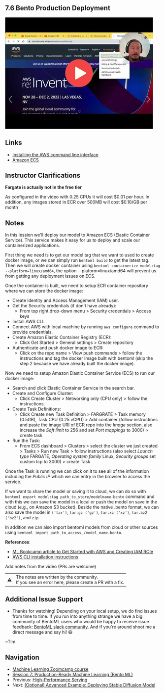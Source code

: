 
## 7.6 Bento Production Deployment

<a href="https://www.youtube.com/watch?v=aF-TfJXQX-w&list=PL3MmuxUbc_hIhxl5Ji8t4O6lPAOpHaCLR"><img src="images/thumbnail-7-06.jpg"></a>
 
## Links
* [Installing the AWS command line interface](https://docs.aws.amazon.com/cli/latest/userguide/getting-started-install.html)
* [Amazon ECS](https://aws.amazon.com/ecs/)

## Instructor Clarifications
**Fargate is actually not in the free tier**

As configured in the video with 0.25 CPUs it will cost $0.01 per hour.
In addition, any images stored in ECR over 500MB will cost $0.10/GB per month 


## Notes

In this lession we'll deploy our model to Amazon ECS (Elastic Container Service). This service makes it easy for us to deploy and scale our containerized applications.

First thing we need is to get our model tag that we want to used to create docker image, or we can simply run `bentoml build` to get the latest tag. Then we will create docker container using `bentoml containerize model:tag --platform=linux/amd64`, the option --plaform=linux/amd64 will prevent us from getting any deployment issues on ECS.

Once the container is built, we need to setup ECR container repository where we can store the docker image:

- Create Identity and Access Management (IAM) user.
- Get the Security credentials (if don't have already):
  - From top right drop-down menu > Security credentials > Access keys
- Install AWS CLI.
- Connect AWS with local machine by running `aws configure` command to provide credentials.
- Create Amazon Elastic Container Registry (ECR):
  - Click Get Started > General settings > Create repository
- Authenticate and push docker image to ECR:
  - Click on the repo name > View push commands > follow the instructions and tag the docker image built with bentoml (skip the step 2 because we have already built the docker image).

Now we need to setup Amazon Elastic Container Service (ECS) to run our docker image:

- Search and click Elastic Container Service in the search bar.
- Create and Configure Cluster:
  - Click Create Cluster > Networking only (CPU only) > follow the instructions.
- Create Task Definitions:
  - Click Create new Task Definition > FARGRATE > Task memory (0.5GB), Task CPU (0.25 vCPU) > Add container (follow instructions and paste the image URI of ECR repo into the *Image* section, also increase the *Soft limit* to 256 and set *Port mappings* to 3000) > create task
- Run the Task:
  - From ECS dashboard > Clusters > select the cluster we just created > Tasks > Run new Task > follow instructions (also select *Launch type* FARGATE, *Operating system family* Linux, *Security groups* set custom tcp to 3000) > create Task

Once the Task is running we can click on it to see all of the information including the *Public IP* which we can entry in the browser to access the service.

If we want to share the model or saving it to cloud, we can do so with `bentoml export model:tag path_to_store/modelname.bento` command and with this we can save the model in a local or push the model on save in the cloud (e.g., on Amazon S3 bucket). Beside the native .bento format, we can also save the model in `('tar')`, `tar.gz ('gz')`, `tar.xz ('xz')`, `tar.bz2 ('bz2')`, and `zip`.

In addition we can also import bentoml models from cloud or other sources using `bentoml import path_to_access_/model_name.bento`.

**References**:

- [ML Bookcamp article to Get Started with AWS and Creating IAM ROle](https://mlbookcamp.com/article/aws)
- [AWS CLI installation instructions](https://docs.aws.amazon.com/cli/latest/userguide/getting-started-install.html)

Add notes from the video (PRs are welcome)


<table>
   <tr>
      <td>⚠️</td>
      <td>
         The notes are written by the community. <br>
         If you see an error here, please create a PR with a fix.
      </td>
   </tr>
</table>

## Additional Issue Support
* Thanks for watching! Depending on your local setup, we do find issues from time to time. If you run into anything strange
we have a big community of BentoML users who would be happy to receive issue feedback: 
[BentoML slack community](https://l.bentoml.com/join-slack-mlzoomcamp). And if you're around shoot me a direct
message and say hi! 😃 

~Tim


## Navigation

* [Machine Learning Zoomcamp course](../)
* [Session 7: Production-Ready Machine Learning (Bento ML)](./)
* Previous: [High-Performance Serving](05-high-performance.md)
* Next: [(Optional) Advanced Example: Deploying Stable Diffusion Model](07-stable-diffusion.md)